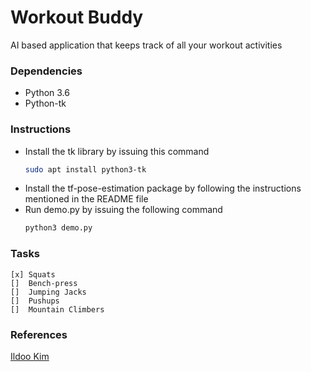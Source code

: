 # Workout Buddy
AI based application that keeps track of all your workout activities

### Dependencies
*   Python 3.6
*   Python-tk

### Instructions
*   Install the tk library by issuing this command
    ```bash
    sudo apt install python3-tk
    ```
*   Install the tf-pose-estimation package by following the instructions mentioned in the README file
*   Run demo.py by issuing the following command
    ```bash
    python3 demo.py
    ```
### Tasks
    [x] Squats
    []  Bench-press
    []  Jumping Jacks
    []  Pushups
    []  Mountain Climbers

### References
[Ildoo Kim](https://github.com/ildoonet/tf-pose-estimation)